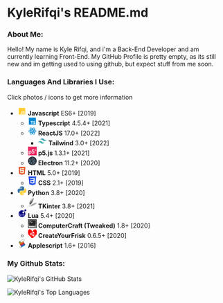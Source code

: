 # KyleRifqi's README.md

### About Me:

Hello! My name is Kyle Rifqi, and i'm a Back-End Developer and am currently learning Front-End. My GitHub Profile is pretty empty, as its still new and im getting used to using github, but expect stuff from me soon.

### Languages And Libraries I Use:

Click photos / icons to get more information
<!-- Generated With Script "Language Tree Generator" By KyleRifqi -->
- <a href='https://www.javascript.com/'><img src='./media/js.svg' width='20'></a> **Javascript** ES6+ [2019]
   - <a href='https://www.typescriptlang.org/'><img src='./media/ts.svg' width='20'></a> **Typescript** 4.5.4+ [2021]
   - <a href='https://reactjs.org/'><img src='./media/react.svg' width='20'></a> **ReactJS** 17.0+ [2022]
      - <a href='https://tailwindcss.com/'><img src='./media/tw.svg' width='20'></a> **Tailwind** 3.0+ [2022]
   - <a href='https://p5js.org/'><img src='./media/p5.svg' width='20'></a> **p5.js** 1.3.1+ [2021]
   - <a href='https://www.electronjs.org/'><img src='./media/electron.svg' width='20'></a> **Electron** 11.2+ [2020]
- <a href='https://developer.mozilla.org/en-US/docs/Web/HTML'><img src='./media/html.svg' width='20'></a> **HTML** 5.0+ [2019]
   - <a href='https://developer.mozilla.org/en-US/docs/Web/CSS'><img src='./media/css.svg' width='20'></a> **CSS** 2.1+ [2019]
- <a href='https://www.python.org/'><img src='./media/py.svg' width='20'></a> **Python** 3.8+ [2020]
   - <a href='https://docs.python.org/3/library/tk.html'><img src='./media/tk.png' width='20'></a> **TKinter** 3.8+ [2021]
- <a href='https://www.lua.org/'><img src='./media/lua.svg' width='20'></a> **Lua** 5.4+ [2020]
   - <a href='https://www.curseforge.com/minecraft/mc-mods/cc-tweaked'><img src='./media/cc.png' width='20'></a> **ComputerCraft (Tweaked)** 1.8+ [2020]
   - <a href='https://github.com/RhenaudTheLukark/CreateYourFrisk'><img src='./media/cyf.svg' width='20'></a> **CreateYourFrisk** 0.6.5+ [2020]
- <a href='https://developer.apple.com/library/archive/documentation/AppleScript/Conceptual/AppleScriptLangGuide/introduction/ASLR_intro.html'><img src='./media/as.svg' width='20'></a> **Applescript** 1.6+ [2016]


### My Github Stats:

![KyleRifqi's GitHub Stats](https://github-readme-stats.vercel.app/api?username=kylerifqi&show_icons=true&theme=github_dark)

![KyleRifqi's Top Languages](https://github-readme-stats.vercel.app/api/top-langs/?username=kylerifqi&langs_count=5&theme=github_dark)